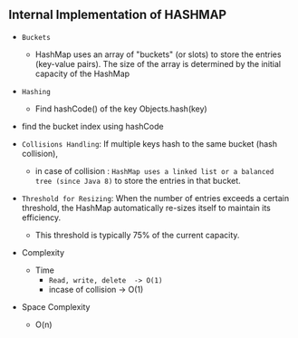 ## Internal Implementation of HASHMAP

- `Buckets`
  - HashMap uses an array of "buckets" (or slots) to store the entries (key-value pairs). The size of the array is determined by the initial capacity of the HashMap
- `Hashing`
  - Find hashCode() of the key Objects.hash(key)
- find the bucket index using hashCode
- `Collisions Handling`: If multiple keys hash to the same bucket (hash collision),
  - in case of collision : `HashMap uses a linked list or a balanced tree (since Java 8)` to store the entries in that bucket.
- `Threshold for Resizing`: When the number of entries exceeds a certain threshold, the HashMap automatically re-sizes itself to maintain its efficiency.
  - This threshold is typically 75% of the current capacity.
- Complexity

  - Time
    - `Read, write, delete  -> O(1)`
    - incase of collision -> O(1)

- Space Complexity
  - O(n)
